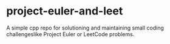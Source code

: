 # project-euler-and-leet

A simple cpp repo for solutioning and maintaining small coding challengeslike Project Euler or LeetCode problems.
